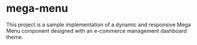 # mega-menu
This project is a sample implementation of a dynamic and responsive Mega Menu component designed with an e-commerce management dashboard theme.

